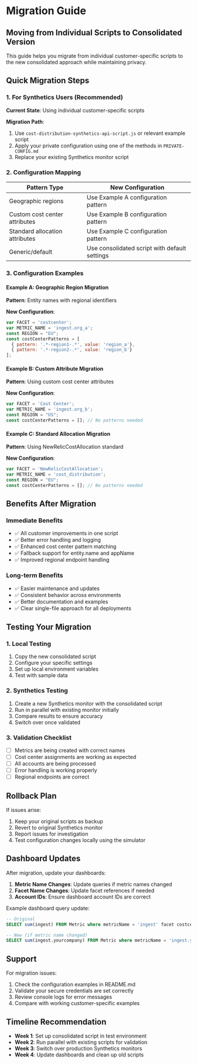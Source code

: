 # Migration Guide

## Moving from Individual Scripts to Consolidated Version

This guide helps you migrate from individual customer-specific scripts to the new consolidated approach while maintaining privacy.

## Quick Migration Steps

### 1. For Synthetics Users (Recommended)

**Current State**: Using individual customer-specific scripts

**Migration Path**:
1. Use `cost-distribution-synthetics-api-script.js` or relevant example script
2. Apply your private configuration using one of the methods in `PRIVATE-CONFIG.md`
3. Replace your existing Synthetics monitor script

### 2. Configuration Mapping

| Pattern Type | New Configuration |
|-------------|-------------------|
| Geographic regions | Use Example A configuration pattern |
| Custom cost center attributes | Use Example B configuration pattern |
| Standard allocation attributes | Use Example C configuration pattern |
| Generic/default | Use consolidated script with default settings |

### 3. Configuration Examples

#### Example A: Geographic Region Migration
**Pattern**: Entity names with regional identifiers

**New Configuration**:
```javascript
var FACET = 'costcenter';
var METRIC_NAME = 'ingest.org_a';
const REGION = "EU";
const costCenterPatterns = [
  { pattern: '.*-region1-.*', value: 'region_a'},
  { pattern: '.*-region2-.*', value: 'region_b'}
];
```

#### Example B: Custom Attribute Migration
**Pattern**: Using custom cost center attributes

**New Configuration**:
```javascript
var FACET = 'Cost Center';
var METRIC_NAME = 'ingest.org_b';
const REGION = "US";
const costCenterPatterns = []; // No patterns needed
```

#### Example C: Standard Allocation Migration
**Pattern**: Using NewRelicCostAllocation standard

**New Configuration**:
```javascript
var FACET = 'NewRelicCostAllocation';
var METRIC_NAME = 'cost_distribution';
const REGION = "EU";
const costCenterPatterns = []; // No patterns needed
```

## Benefits After Migration

### Immediate Benefits
- ✅ All customer improvements in one script
- ✅ Better error handling and logging
- ✅ Enhanced cost center pattern matching
- ✅ Fallback support for entity.name and appName
- ✅ Improved regional endpoint handling

### Long-term Benefits
- ✅ Easier maintenance and updates
- ✅ Consistent behavior across environments
- ✅ Better documentation and examples
- ✅ Clear single-file approach for all deployments

## Testing Your Migration

### 1. Local Testing
1. Copy the new consolidated script
2. Configure your specific settings
3. Set up local environment variables
4. Test with sample data

### 2. Synthetics Testing
1. Create a new Synthetics monitor with the consolidated script
2. Run in parallel with existing monitor initially
3. Compare results to ensure accuracy
4. Switch over once validated

### 3. Validation Checklist
- [ ] Metrics are being created with correct names
- [ ] Cost center assignments are working as expected
- [ ] All accounts are being processed
- [ ] Error handling is working properly
- [ ] Regional endpoints are correct

## Rollback Plan

If issues arise:
1. Keep your original scripts as backup
2. Revert to original Synthetics monitor
3. Report issues for investigation
4. Test configuration changes locally using the simulator

## Dashboard Updates

After migration, update your dashboards:

1. **Metric Name Changes**: Update queries if metric names changed
2. **Facet Name Changes**: Update facet references if needed
3. **Account IDs**: Ensure dashboard account IDs are correct

Example dashboard query update:
```sql
-- Original
SELECT sum(ingest) FROM Metric where metricName = 'ingest' facet costcenter

-- New (if metric name changed)
SELECT sum(ingest.yourcompany) FROM Metric where metricName = 'ingest.yourcompany' facet costcenter
```

## Support

For migration issues:
1. Check the configuration examples in README.md
2. Validate your secure credentials are set correctly
3. Review console logs for error messages
4. Compare with working customer-specific examples

## Timeline Recommendation

- **Week 1**: Set up consolidated script in test environment
- **Week 2**: Run parallel with existing scripts for validation
- **Week 3**: Switch over production Synthetics monitors
- **Week 4**: Update dashboards and clean up old scripts
